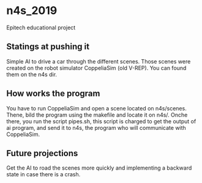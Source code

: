 # n4s_2019
Epitech educational project

## Statings at pushing it
Simple AI to drive a car through the different scenes.
Those scenes were created on the robot simulator CoppeliaSim (old V-REP). You can found them on the n4s dir.

## How works the program
You have to run CoppeliaSim and open a scene located on n4s/scenes.
Thene, bild the program using the makefile and locate it on n4s/.
Onche there, you run the script pipes.sh, this script is charged to get the output of ai program,
and send it to n4s, the program who will communicate with CoppeliaSim.

## Future projections
Get the AI to road the scenes more quickly and implementing a backward state in case there is a crash.

